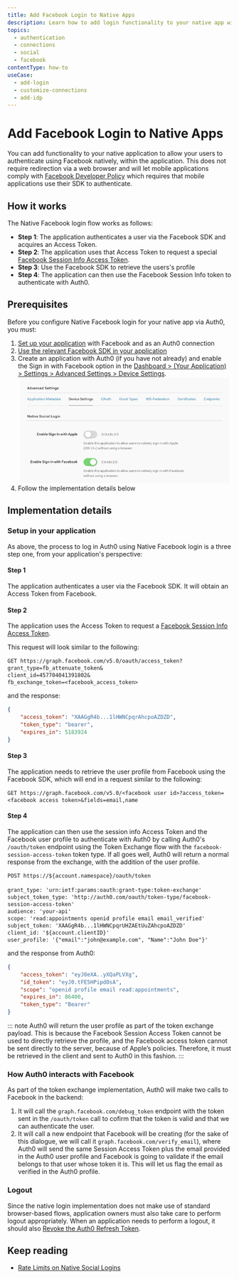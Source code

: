 ```yaml
---
title: Add Facebook Login to Native Apps
description: Learn how to add login functionality to your native app with Facebook. 
topics:
  - authentication
  - connections
  - social
  - facebook
contentType: how-to
useCase:
  - add-login
  - customize-connections
  - add-idp
---
```

# Add Facebook Login to Native Apps

You can add functionality to your native application to allow your users to authenticate using Facebook natively, within the application. This does not require redirection via a web browser and will let mobile applications comply with [Facebook Developer Policy](https://developers.facebook.com/policy/) which requires that mobile applications use their SDK to authenticate.

## How it works

The Native Facebook login flow works as follows:

* **Step 1**: The application authenticates a user via the Facebook SDK and acquires an Access Token.
* **Step 2**: The application uses that Access Token to request a special [Facebook Session Info Access Token](https://developers.facebook.com/docs/facebook-login/access-tokens/session-info-access-token).
* **Step 3**: Use the Facebook SDK to retrieve the users's profile
* **Step 4**: The application can then use the Facebook Session Info token to authenticate with Auth0.

## Prerequisites

Before you configure Native Facebook login for your native app via Auth0, you must:

1. [Set up your application](/connections/social/facebook) with Facebook and as an Auth0 connection
1. [Use the relevant Facebook SDK in your application](https://developers.facebook.com/docs/apis-and-sdks/)
1. Create an application with Auth0 (if you have not already) and enable the Sign in with Facebook option in the [Dashboard > (Your Application) > Settings > Advanced Settings > Device Settings](${manage_url}).
  ![Native Social Login Settings](/media/articles/connections/nativesocial/native-social-login.png)
1. Follow the implementation details below

## Implementation details

### Setup in your application

As above, the process to log in Auth0 using Native Facebook login is a three step one, from your application's perspective:

#### Step 1

The application authenticates a user via the Facebook SDK. It will obtain an Access Token from Facebook.

#### Step 2

The application uses the Access Token to request a [Facebook Session Info Access Token](https://developers.facebook.com/docs/facebook-login/access-tokens/session-info-access-token).

This request will look similar to the following:

```
GET https://graph.facebook.com/v5.0/oauth/access_token?
grant_type=fb_attenuate_token&
client_id=457704041391802&
fb_exchange_token=<facebook_access_token>
```

and the response:

```json
{
    "access_token": "XAAGgR4b...1lHWNCpqrAhcpoAZDZD",
    "token_type": "bearer",
    "expires_in": 5183924
}
```

#### Step 3

The application needs to retrieve the user profile from Facebook using the Facebook SDK, which will end in a request similar to the following:

```
GET https://graph.facebook.com/v5.0/<facebook user id>?access_token=<facebook access token>&fields=email,name 
```

#### Step 4

The application can then use the session info Access Token and the Facebook user profile to authenticate with Auth0 by calling Auth0's `/oauth/token` endpoint using the Token Exchange flow with the `facebook-session-access-token` token type. If all goes well, Auth0 will return a normal response from the exchange, with the addition of the user profile.

```
POST https://${account.namespace}/oauth/token

grant_type: 'urn:ietf:params:oauth:grant-type:token-exchange'
subject_token_type: 'http://auth0.com/oauth/token-type/facebook-session-access-token'
audience: 'your-api'
scope: 'read:appointments openid profile email email_verified'
subject_token: 'XAAGgR4b...1lHWNCpqrUHZAEtUuZAhcpoAZDZD'
client_id: '${account.clientID}'
user_profile: '{"email":"john@example.com", "Name":"John Doe"}'
```

and the response from Auth0:

```json
{
    "access_token": "eyJ0eXA..yXQaPLVXg",
    "id_token": "eyJ0.tFE5HPipdOsA",
    "scope": "openid profile email read:appointments",
    "expires_in": 86400,
    "token_type": "Bearer"
}
```

::: note
Auth0 will return the user profile as part of the token exchange payload. This is because the Facebook Session Access Token cannot be used to directly retrieve the profile, and the Facebook access token cannot be sent directly to the server, because of Apple’s policies. Therefore, it must be retrieved in the client and sent to Auth0 in this fashion.
:::

### How Auth0 interacts with Facebook

As part of the token exchange implementation, Auth0 will make two calls to Facebook in the backend:

1. It will call the `graph.facebook.com/debug_token` endpoint with the token sent in the `/oauth/token` call to cofirm that the token is valid and that we can authenticate the user.
1. It will call a new endpoint that Facebook will be creating (for the sake of this dialogue, we will call it `graph.facebook.com/verify_email`),  where Auth0 will send the same Session Access Token plus the email provided in the Auth0 user profile and Facebook is going to validate if the email belongs to that user whose token it is. This will let us flag the email as verified in the Auth0 profile.

### Logout

Since the native login implementation does not make use of standard browser-based flows, application owners must also take care to perform logout appropriately. When an application needs to perform a logout, it should also [Revoke the Auth0 Refresh Token](/api/authentication#revoke-refresh-token).

## Keep reading

* [Rate Limits on Native Social Logins](/policies/rate-limits#limits-on-native-social-logins)
